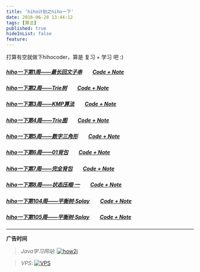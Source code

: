 ```yaml
---
title: 'hiho计划之hiho一下'
date: 2016-06-28 13:44:12
tags: [算法]
published: true
hideInList: false
feature: 
---
```


打算有空就做下hihocoder，算是 复习 + 学习 吧 :)

##### [hiho一下第1周——最长回文子串](http://hihocoder.com/contest/hiho1/problem/1)　　[Code + Note](https://github.com/GooZy/Codes/tree/master/OJ-hihocoder/hiho%E4%B8%80%E4%B8%8B/%E7%AC%AC1%E5%91%A8%E2%80%94%E2%80%94%E6%9C%80%E9%95%BF%E5%9B%9E%E6%96%87%E5%AD%90%E4%B8%B2)

##### [hiho一下第2周——Trie树](http://hihocoder.com/contest/hiho2/problem/1)　　[Code + Note](https://github.com/GooZy/Codes/tree/master/OJ-hihocoder/hiho%E4%B8%80%E4%B8%8B/%E7%AC%AC2%E5%91%A8%E2%80%94%E2%80%94Trie%E6%A0%91)

##### [hiho一下第3周——KMP算法](http://hihocoder.com/contest/hiho3/problem/1)　　[Code + Note](https://github.com/GooZy/Codes/tree/master/OJ-hihocoder/hiho%E4%B8%80%E4%B8%8B/%E7%AC%AC3%E5%91%A8%E2%80%94%E2%80%94KMP%E7%AE%97%E6%B3%95)
<!--more-->

##### [hiho一下第4周——Trie图](http://hihocoder.com/contest/hiho4/problem/1)　　[Code + Note](https://github.com/GooZy/Codes/tree/master/OJ-hihocoder/hiho%E4%B8%80%E4%B8%8B/%E7%AC%AC4%E5%91%A8%E2%80%94%E2%80%94Trie%E5%9B%BE)

##### [hiho一下第5周——数字三角形](http://hihocoder.com/contest/hiho5/problem/1)　　[Code + Note](https://github.com/GooZy/Codes/tree/master/OJ-hihocoder/hiho%E4%B8%80%E4%B8%8B/%E7%AC%AC5%E5%91%A8%E2%80%94%E2%80%94%E6%95%B0%E5%AD%97%E4%B8%89%E8%A7%92%E5%BD%A2)

##### [hiho一下第6周——01背包](http://hihocoder.com/contest/hiho6/problem/1)　　[Code + Note](https://github.com/GooZy/Codes/tree/master/OJ-hihocoder/hiho%E4%B8%80%E4%B8%8B/%E7%AC%AC6%E5%91%A8%E2%80%94%E2%80%9401%E8%83%8C%E5%8C%85)

##### [hiho一下第7周——完全背包](http://hihocoder.com/contest/hiho7/problem/1)　　[Code + Note](https://github.com/GooZy/Codes/tree/master/OJ-hihocoder/hiho%E4%B8%80%E4%B8%8B/%E7%AC%AC7%E5%91%A8%E2%80%94%E2%80%94%E5%AE%8C%E5%85%A8%E8%83%8C%E5%8C%85)

##### [hiho一下第8周——状态压缩·一](http://hihocoder.com/contest/hiho8/problem/1)　　[Code + Note](https://github.com/GooZy/Codes/tree/master/OJ-hihocoder/hiho%E4%B8%80%E4%B8%8B/%E7%AC%AC8%E5%91%A8%E2%80%94%E2%80%94%E7%8A%B6%E6%80%81%E5%8E%8B%E7%BC%A9%C2%B7%E4%B8%80)

##### [hiho一下第104周——平衡树·Splay](http://hihocoder.com/contest/hiho104/problem/1)　　[Code + Note](https://github.com/GooZy/Codes/tree/master/OJ-hihocoder/hiho%E4%B8%80%E4%B8%8B/%E7%AC%AC104%E5%91%A8%E2%80%94%E2%80%94%E5%B9%B3%E8%A1%A1%E6%A0%91%C2%B7Splay)

##### [hiho一下第105周——平衡树·Splay](http://hihocoder.com/contest/hiho105/problem/1)　　[Code + Note](https://github.com/GooZy/Codes/tree/master/OJ-hihocoder/hiho%E4%B8%80%E4%B8%8B/%E7%AC%AC105%E5%91%A8%E2%80%94%E2%80%94%E5%B9%B3%E8%A1%A1%E6%A0%91%C2%B7Splay2)


---

**广告时间**




> *Java学习网站*: <a href="http://how2j.cn?p=23251" target="_blank">![how2j](https://github.com/GooZy/GooZy.github.io/blob/hexo/source/images/how2j.png?raw=true)</a>

> *VPS*: <a href="https://www.vultr.com/?ref=7255071" target="_blank">![VPS](https://github.com/GooZy/GooZy.github.io/blob/hexo/source/images/banner_2.png?raw=true)</a>


